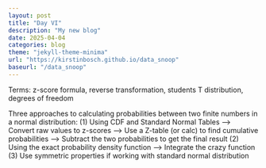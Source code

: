 ```yaml
---
layout: post
title: "Day VI"
description: "My new blog"
date: 2025-04-04
categories: blog
theme: "jekyll-theme-minima"
url: "https://kirstinbosch.github.io/data_snoop"
baseurl: "/data_snoop"
---
```

Terms: z-score formula, reverse transformation, students T distribution, degrees of freedom

Three approaches to calculating probabilities between two finite numbers in a normal distribution:
(1) Using CDF and Standard Normal Tables
--> Convert raw values to z-scores 
--> Use a Z-table (or calc) to find cumulative probabilities
--> Subtract the two probabilities to get the final result
(2) Using the exact probability density function
--> Integrate the crazy function
(3) Use symmetric properties if working with standard normal distribution
